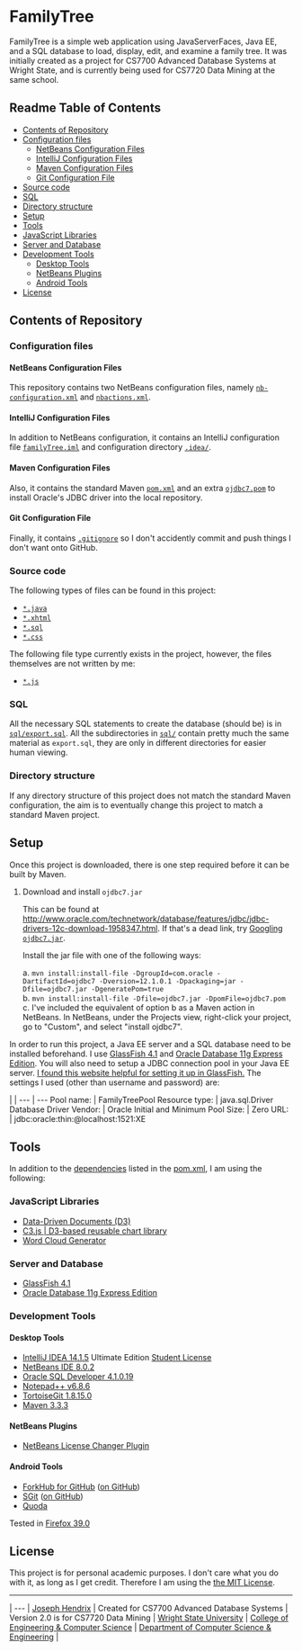 <!-- 
  When copying contents to index.twiki, do the following:
  Remove table of contents
  Replace: ]\(([^:http:#]) with ](https://github.com/hendrixjoseph/FamilyTree/blob/master/\1
-->

# FamilyTree

FamilyTree is a simple web application using JavaServerFaces, Java EE, and a SQL database to load, display, edit, and examine a family tree. It was initially created as a project for CS7700 Advanced Database Systems at Wright State, and is currently being used for CS7720 Data Mining at the same school.

## Readme Table of Contents

* [Contents of Repository](README.md#user-content-contents-of-repository) 
 * [Configuration files](README.md#user-content-configuration-files)
   * [NetBeans Configuration Files](README.md#netBeans-configuration-files)
    * [IntelliJ Configuration Files](README.md#intellij-configuration-files)
    * [Maven Configuration Files](README.md#maven-configuration-files)
    * [Git Configuration File](README.md#git-configuration-file)
 * [Source code](README.md#user-content-source-code)
 * [SQL](README.md#user-content-sql)
 * [Directory structure](README.md#user-content-directory-structure)
* [Setup](README.md#user-content-setup)
* [Tools](README.md#user-content-tools)
 * [JavaScript Libraries](README.md#user-content-javascript-libraries)
 * [Server and Database](README.md#user-content-server-and-database)
 * [Development Tools](README.md#user-content-development-tools)
   * [Desktop Tools](README.md#user-content-desktop-tools)
    * [NetBeans Plugins](README.md#user-content-netbeans-plugins)
    * [Android Tools](README.md#user-content-android-tools)
* [License](README.md#user-content-license)

## Contents of Repository

### Configuration files

#### NetBeans Configuration Files

This repository contains two NetBeans configuration files, namely [`nb-configuration.xml`](nb-configuration.xml) and [`nbactions.xml`](nbactions.xml). 

#### IntelliJ Configuration Files

In addition to NetBeans configuration, it contains an IntelliJ configuration file [`familyTree.iml`](familyTree.iml) and configuration directory [`.idea/`](.idea/).

#### Maven Configuration Files

Also, it contains the standard Maven [`pom.xml`](pom.xml) and an extra [`ojdbc7.pom`](ojdbc7.pom) to install Oracle's JDBC driver into the local repository.

#### Git Configuration File

Finally, it contains [`.gitignore`](.gitignore) so I don't accidently commit and push things I don't want onto GitHub.

### Source code

The following types of files can be found in this project:

* [`*.java`](src/main/java)
* [`*.xhtml`](src/main/webapp)
* [`*.sql`](sql/)
* [`*.css`](src/main/webapp/WEB-INF/resource/css)

The following file type currently exists in the project, however, the files themselves are not written by me:

* [`*.js`](src/main/webapp/WEB-INF/resource/js)

### SQL

All the necessary SQL statements to create the database (should be) is in [`sql/export.sql`](sql/export.sql). All the subdirectories in [`sql/`](sql/) contain pretty much the same material as `export.sql`, they are only in different directories for easier human viewing.

### Directory structure

If any directory structure of this project does not match the standard Maven configuration, the aim is to eventually change this project to match a standard Maven project.

## Setup

Once this project is downloaded, there is one step required before it can be built by Maven.

1. Download and install `ojdbc7.jar`

   This can be found at http://www.oracle.com/technetwork/database/features/jdbc/jdbc-drivers-12c-download-1958347.html. If that's a dead link, try [Googling `ojdbc7.jar`](https://www.google.com/search?q=ojdbc7.jar).

   Install the jar file with one of the following ways:

   a. `mvn install:install-file -DgroupId=com.oracle -DartifactId=ojdbc7 -Dversion=12.1.0.1 -Dpackaging=jar -Dfile=ojdbc7.jar -DgeneratePom=true`<br />
   b. `mvn install:install-file -Dfile=ojdbc7.jar -DpomFile=ojdbc7.pom`<br />
   c. I've included the equivalent of option b as a Maven action in NetBeans. In NetBeans, under the Projects view, right-click your project, go to "Custom", and select "install ojdbc7".
   
In order to run this project, a Java EE server and a SQL database need to be installed beforehand. I use [GlassFish 4.1](https://glassfish.java.net/) and [Oracle Database 11g Express Edition](http://www.oracle.com/technetwork/database/database-technologies/express-edition/overview/index.html). You will also need to setup a JDBC connection pool in your Java EE server. [I found this website helpful for setting it up in GlassFish.](https://computingat40s.wordpress.com/how-to-setup-a-jdbc-connection-in-glassfish/) The settings I used (other than username and password) are:

 | |
--- | --- 
Pool name:  | FamilyTreePool
Resource type: | java.sql.Driver
Database Driver Vendor:  | Oracle
Initial and Minimum Pool Size: | Zero
URL: | jdbc:oracle:thin:@localhost:1521:XE

## Tools

In addition to the [dependencies](http://hendrixjoseph.github.io/FamilyTree/dependencies.html) listed in the [pom.xml](pom.xml), I am using the following:

### JavaScript Libraries

 * [Data-Driven Documents (D3)](http://d3js.org)
 * [C3.js | D3-based reusable chart library](http://c3js.org)
 * [Word Cloud Generator](https://www.jasondavies.com/wordcloud)

### Server and Database

* [GlassFish 4.1](https://glassfish.java.net/)
* [Oracle Database 11g Express Edition](http://www.oracle.com/technetwork/database/database-technologies/express-edition/overview/index.html)
 
### Development Tools

#### Desktop Tools

* [IntelliJ IDEA 14.1.5](https://www.jetbrains.com/idea) Ultimate Edition [Student License](https://www.jetbrains.com/student)
* [NetBeans IDE 8.0.2](https://netbeans.org)
* [Oracle SQL Developer 4.1.0.19](http://www.oracle.com/technetwork/developer-tools/sql-developer/overview/index-097090.html)
* [Notepad++ v6.8.6](https://notepad-plus-plus.org)
* [TortoiseGit 1.8.15.0](https://tortoisegit.org)
* [Maven 3.3.3](https://maven.apache.org)

#### NetBeans Plugins

* [NetBeans License Changer Plugin](http://plugins.netbeans.org/plugin/17960/license-changer)

#### Android Tools

* [ForkHub for GitHub](https://play.google.com/store/apps/details?id=jp.forkhub) ([on GitHub](https://github.com/jonan/ForkHub))
* [SGit](https://play.google.com/store/apps/details?id=me.sheimi.sgit) ([on GitHub](https://github.com/sheimi/SGit))
* [Quoda](http://www.getquoda.com/)

Tested in [Firefox 39.0](https://www.mozilla.org/en-US/)

## License

This project is for personal academic purposes. I don't care what you do with it, as long as I get credit. Therefore I am using the [the MIT License](LICENSE.md).

----------------------

 |
--- |
[Joseph Hendrix](https://people.wright.edu/hendrix.11) |
Created for CS7700 Advanced Database Systems |
Version 2.0 is for CS7720 Data Mining |
[Wright State University](http://www.wright.edu) |
[College of Engineering & Computer Science](https://engineering-computer-science.wright.edu) |
[Department of Computer Science & Engineering](https://engineering-computer-science.wright.edu/computer-science-and-engineering) |
